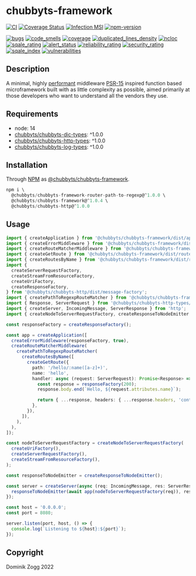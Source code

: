 # chubbyts-framework

[![CI](https://github.com/chubbyts/chubbyts-framework/workflows/CI/badge.svg?branch=master)](https://github.com/chubbyts/chubbyts-framework/actions?query=workflow%3ACI)
[![Coverage Status](https://coveralls.io/repos/github/chubbyts/chubbyts-framework/badge.svg?branch=master)](https://coveralls.io/github/chubbyts/chubbyts-framework?branch=master)
[![Infection MSI](https://badge.stryker-mutator.io/github.com/chubbyts/chubbyts-framework/master)](https://dashboard.stryker-mutator.io/reports/github.com/chubbyts/chubbyts-framework/master)
[![npm-version](https://img.shields.io/npm/v/@chubbyts/chubbyts-framework.svg)](https://www.npmjs.com/package/@chubbyts/chubbyts-framework)

[![bugs](https://sonarcloud.io/api/project_badges/measure?project=chubbyts_chubbyts-framework&metric=bugs)](https://sonarcloud.io/dashboard?id=chubbyts_chubbyts-framework)
[![code_smells](https://sonarcloud.io/api/project_badges/measure?project=chubbyts_chubbyts-framework&metric=code_smells)](https://sonarcloud.io/dashboard?id=chubbyts_chubbyts-framework)
[![coverage](https://sonarcloud.io/api/project_badges/measure?project=chubbyts_chubbyts-framework&metric=coverage)](https://sonarcloud.io/dashboard?id=chubbyts_chubbyts-framework)
[![duplicated_lines_density](https://sonarcloud.io/api/project_badges/measure?project=chubbyts_chubbyts-framework&metric=duplicated_lines_density)](https://sonarcloud.io/dashboard?id=chubbyts_chubbyts-framework)
[![ncloc](https://sonarcloud.io/api/project_badges/measure?project=chubbyts_chubbyts-framework&metric=ncloc)](https://sonarcloud.io/dashboard?id=chubbyts_chubbyts-framework)
[![sqale_rating](https://sonarcloud.io/api/project_badges/measure?project=chubbyts_chubbyts-framework&metric=sqale_rating)](https://sonarcloud.io/dashboard?id=chubbyts_chubbyts-framework)
[![alert_status](https://sonarcloud.io/api/project_badges/measure?project=chubbyts_chubbyts-framework&metric=alert_status)](https://sonarcloud.io/dashboard?id=chubbyts_chubbyts-framework)
[![reliability_rating](https://sonarcloud.io/api/project_badges/measure?project=chubbyts_chubbyts-framework&metric=reliability_rating)](https://sonarcloud.io/dashboard?id=chubbyts_chubbyts-framework)
[![security_rating](https://sonarcloud.io/api/project_badges/measure?project=chubbyts_chubbyts-framework&metric=security_rating)](https://sonarcloud.io/dashboard?id=chubbyts_chubbyts-framework)
[![sqale_index](https://sonarcloud.io/api/project_badges/measure?project=chubbyts_chubbyts-framework&metric=sqale_index)](https://sonarcloud.io/dashboard?id=chubbyts_chubbyts-framework)
[![vulnerabilities](https://sonarcloud.io/api/project_badges/measure?project=chubbyts_chubbyts-framework&metric=vulnerabilities)](https://sonarcloud.io/dashboard?id=chubbyts_chubbyts-framework)

## Description

A minimal, highly [performant][2] middleware [PSR-15][3] inspired function based microframework built with as little complexity as possible, aimed primarily at those developers who want to understand all the vendors they use.

## Requirements

 * node: 14
 * [chubbyts/chubbyts-dic-types][4]: ^1.0.0
 * [chubbyts/chubbyts-http-types][5]: ^1.0.0
 * [chubbyts/chubbyts-log-types][6]: ^1.0.0

## Installation

Through [NPM](https://www.npmjs.com) as [@chubbyts/chubbyts-framework][1].

```ts
npm i \
  @chubbyts/chubbyts-framework-router-path-to-regexp@^1.0.0 \
  @chubbyts/chubbyts-framework@^1.0.4 \
  @chubbyts/chubbyts-http@^1.0.0
```

## Usage

```ts
import { createApplication } from '@chubbyts/chubbyts-framework/dist/application';
import { createErrorMiddleware } from '@chubbyts/chubbyts-framework/dist/middleware/error-middleware';
import { createRouteMatcherMiddleware } from '@chubbyts/chubbyts-framework/dist/middleware/route-matcher-middleware';
import { createGetRoute } from '@chubbyts/chubbyts-framework/dist/router/route';
import { createRoutesByName } from '@chubbyts/chubbyts-framework/dist/router/routes';
import {
  createServerRequestFactory,
  createStreamFromResourceFactory,
  createUriFactory,
  createResponseFactory,
} from '@chubbyts/chubbyts-http/dist/message-factory';
import { createPathToRegexpRouteMatcher } from '@chubbyts/chubbyts-framework-router-path-to-regexp/dist/path-to-regexp-router';
import { Response, ServerRequest } from '@chubbyts/chubbyts-http-types/dist/message';
import { createServer, IncomingMessage, ServerResponse } from 'http';
import { createNodeToServerRequestFactory, createResponseToNodeEmitter } from '@chubbyts/chubbyts-framework/dist/server/node-http';

const responseFactory = createResponseFactory();

const app = createApplication([
  createErrorMiddleware(responseFactory, true),
  createRouteMatcherMiddleware(
    createPathToRegexpRouteMatcher(
      createRoutesByName([
        createGetRoute({
          path: '/hello/:name([a-z]+)',
          name: 'hello',
          handler: async (request: ServerRequest): Promise<Response> => {
            const response = responseFactory(200);
            response.body.end(`Hello, ${request.attributes.name}`);

            return { ...response, headers: { ...response.headers, 'content-type': ['text/plain'] } };
          },
        }),
      ]),
    ),
  ),
]);

const nodeToServerRequestFactory = createNodeToServerRequestFactory(
  createUriFactory(),
  createServerRequestFactory(),
  createStreamFromResourceFactory(),
);

const responseToNodeEmitter = createResponseToNodeEmitter();

const server = createServer(async (req: IncomingMessage, res: ServerResponse) => {
  responseToNodeEmitter(await app(nodeToServerRequestFactory(req)), res);
});

const host = '0.0.0.0';
const port = 8080;

server.listen(port, host, () => {
  console.log(`Listening to ${host}:${port}`);
});
```

## Copyright

Dominik Zogg 2022

[1]: https://www.npmjs.com/package/@chubbyts/chubbyts-framework
[2]: https://web-frameworks-benchmark.netlify.app/result
[3]: https://www.php-fig.org/psr/psr-15
[4]: https://www.npmjs.com/package/@chubbyts/chubbyts-dic-types
[5]: https://www.npmjs.com/package/@chubbyts/chubbyts-http-types
[6]: https://www.npmjs.com/package/@chubbyts/chubbyts-log-types
